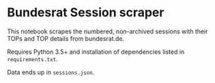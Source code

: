 # Bundesrat Session scraper

This notebook scrapes the numbered, non-archived sessions with their TOPs and TOP details from bundesrat.de.

Requires Python 3.5+ and installation of dependencies listed in `requirements.txt`.

Data ends up in `sessions.json`.
